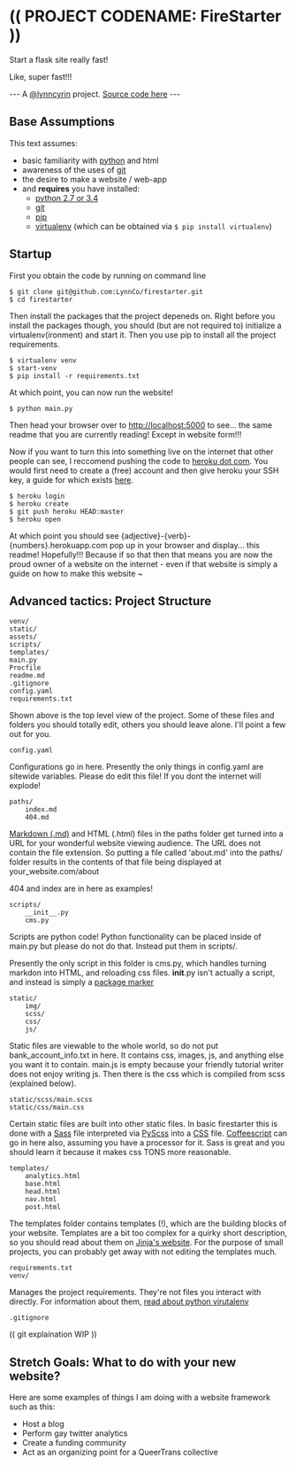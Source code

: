 # (( PROJECT CODENAME: FireStarter ))

Start a flask site really fast!

Like, super fast!!!

--- A [@lynncyrin](https://twitter.com/lynncyrin) project. [Source code here](https://github.com/LynnCo/firestarter) ---

## Base Assumptions

This text assumes:

* basic familiarity with [python](https://www.python.org/) and html
* awareness of the uses of [git](http://git-scm.com/)
* the desire to make a website / web-app
* and **requires** you have installed:
    * [python 2.7 or 3.4](https://www.python.org/)
    * [git](http://git-scm.com/)
    * [pip](https://pip.pypa.io/en/latest/installing.html)
    * [virtualenv](https://virtualenv.pypa.io/en/latest/virtualenv.html) (which can be obtained via `$ pip install virtualenv`)

## Startup

First you obtain the code by running on command line

    $ git clone git@github.com:LynnCo/firestarter.git
    $ cd firestarter

Then install the packages that the project depeneds on. Right before you install the packages though, you should (but are not required to) initialize a virtualenv(ironment) and start it. Then you use pip to install all the project requirements.

    $ virtualenv venv
    $ start-venv
    $ pip install -r requirements.txt

At which point, you can now run the website!

    $ python main.py

Then head your browser over to [http://localhost:5000](http://localhost:5000) to see... the same readme that you are currently reading! Except in website form!!!

Now if you want to turn this into something live on the internet that other people can see, I reccomend pushing the code to [heroku dot com](https://heroku.com). You would first need to create a (free) account and then give heroku your SSH key, a guide for which exists [here](https://devcenter.heroku.com/articles/keys).

    $ heroku login
    $ heroku create
    $ git push heroku HEAD:master
    $ heroku open

At which point you should see {adjective}-{verb}-{numbers}.herokuapp.com pop up in your browser and display... this readme! Hopefully!!! Because if so that then that means you are now the proud owner of a website on the internet - even if that website is simply a guide on how to make this website ~

## Advanced tactics: Project Structure

    venv/
    static/
    assets/
    scripts/
    templates/
    main.py
    Procfile
    readme.md
    .gitignore
    config.yaml
    requirements.txt

Shown above is the top level view of the project. Some of these files and folders you should totally edit, others you should leave alone. I'll point a few out for you.

    config.yaml

Configurations go in here. Presently the only things in config.yaml are sitewide variables. Please do edit this file! If you dont the internet will explode!

    paths/
        index.md
        404.md

[Markdown (.md)](http://daringfireball.net/projects/markdown/) and HTML (.html) files in the paths folder get turned into a URL for your wonderful website viewing audience. The URL does not contain the file extension. So putting a file called 'about.md' into the paths/ folder results in the contents of that file being displayed at your_website.com/about

404 and index are in here as examples!

    scripts/
        __init__.py
        cms.py

Scripts are python code! Python functionality can be placed inside of main.py but please do not do that. Instead put them in scripts/.

Presently the only script in this folder is cms.py, which handles turning markdon into HTML, and reloading css files. __init__.py isn't actually a script, and instead is simply a [package marker](https://docs.python.org/2/tutorial/modules.html#packages)

    static/
        img/
        scss/
        css/
        js/

Static files are viewable to the whole world, so do not put bank_account_info.txt in here. It contains css, images, js, and anything else you want it to contain. main.js is empty because your friendly tutorial writer does not enjoy writing js. Then there is the css which is compiled from scss (explained below).

    static/scss/main.scss
    static/css/main.css

Certain static files are built into other static files. In basic firestarter this is done with a [Sass](http://sass-lang.com/) file interpreted via [PyScss](https://github.com/Kronuz/pyScss/) into a [CSS](https://developer.mozilla.org/en-US/docs/Web/CSS) file. [Coffeescript](http://coffeescript.org/) can go in here also, assuming you have a processor for it. Sass is great and you should learn it because it makes css TONS more reasonable.

    templates/
        analytics.html
        base.html
        head.html
        nav.html
        post.html

The templates folder contains templates (!), which are the building blocks of your website. Templates are a bit too complex for a quirky short description, so you should read about them on [Jinja's website](http://jinja.pocoo.org/docs/templates/). For the purpose of small projects, you can probably get away with not editing the templates much.

    requirements.txt
    venv/

Manages the project requirements. They're not files you interact with directly. For information about them, [read about python virutalenv](http://docs.python-guide.org/en/latest/dev/virtualenvs/)

    .gitignore

(( git explaination WIP ))

## Stretch Goals: What to do with your new website?

Here are some examples of things I am doing with a website framework such as this:

* Host a blog
* Perform gay twitter analytics
* Create a funding community
* Act as an organizing point for a QueerTrans collective
